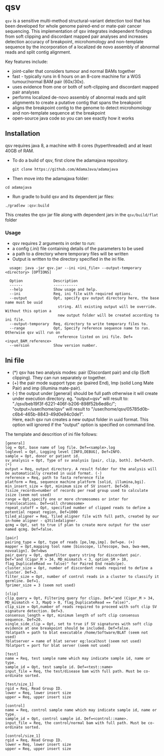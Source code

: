 # qsv

`qsv` is a sensitive multi-method structural-variant detection tool that 
has been developed for whole genome paired-end or mate-pair cancer
sequencing.
This implementation of qsv integrates independent findings from soft clipping
and discordant mapped pair analyses and increases detection accuracy of
breakpoint, microhomology and non-template sequence by the incorporation
of a localized de novo assembly of abnormal reads and split contig alignment.

Key features include:

* joint-caller that considers tumour and normal BAMs together
* fast - typically runs in 6 hours on an 8-core machine for a WGS tumour/normal BAM pair (60x/30x).
* uses evidence from one or both of soft-clipping and discordant mapped pair analyses
* performs localized de-novo assembly of abnormal reads and split alignments to create a putative contig that spans the breakpoint
* aligns the breakpoint contig to the genome to detect microhomology and non-template sequence at the breakpoint
* open-source java code so you can see exactly how it works

## Installation

qsv requires java 8, a machine with 8 cores (hyperthreaded) and at least 40GB of RAM.

* To do a build of qsv, first clone the adamajava repository.
  ~~~~{.text}
  git clone https://github.com/AdamaJava/adamajava
  ~~~~

*  Then move into the adamajava folder:
  ~~~~{.text}
  cd adamajava
  ~~~~

*  Run gradle to build qsv and its dependent jar files:
  ~~~~{.text}
  ./gradlew :qsv:build
  ~~~~
  This creates the qsv jar file along with dependent jars in the `qsv/build/flat` folder

### Usage

 * qsv requires 2 arguments in order to run:
  * a config (.ini) file containing details of the parameters to be used
  * a path to a directory where temporary files will be written
 * Output is written to the directory specified in the ini file.

~~~~{.text}
  usage: java -jar qsv.jar --ini <ini_file> --output-temporary <directory> [OPTIONS]

  Option              Description
  ------              -----------
  --help              Show usage and help.
  --ini               Req, ini file with required options.
  --output            Opt, specify qsv output directory here, the base name must be uuid
                        string. All existing output will be override.  Without this option a
                        new output folder will be created according to ini file.
  --output-temporary  Req, directory to write temporary files to.
  --range             Opt, Specify reference sequence name to run. Otherwise qsv will run on
                        reference listed on ini file. Def=<input_BAM_reference>
  --version           Show version number.
~~~~

## Ini file

* (*) qsv has two analysis modes: pair (Discordant pair)  and clip (Soft clipping). They can run separately or together. 
* (+) the pair mode support type: pe (paired End), lmp (solid Long Mate Pair) and imp (illumina mate-pair).
* (-) the output under [general] should be full path otherwise it will create under execution directory. eg. 
 	"output=qsv" will result to: "./qsv/beb19f3f-6221-406f-b206-898f52b6ed8c/"; <br />
	"output=/user/home/qsv" will result to "/user/home/qsv/05785d0b-c6b4-465b-8843-49d0e94c0de1". <br />
	Here, each qsv run creates a new output folder in uuid format. This option will ignored if the "output" option is specified on command line. 

The template and descrition of ini file follows:

~~~~{.text}
[general]
log = Opt, base name of log file. Def=<sample>.log
loglevel = Opt, Logging level [INFO,DEBUG], Def=INFO.
sample = Opt, donor or patient id.
sv_analysis = Opt, Type of sv analysis [pair, clip, both]. Def=both. (*)
output = Req, output directory. A result folder for the analysis will be automatically created in uuid format. (-) 
reference = Req, path to fasta reference file
platform = Req, sequence machine platform [solid, illumina,bgi].
min_insert_size = Opt, minimum size of SV insert. Def=50.
?isize_records=number of records per read group used to calculate isize (seem not used)
range = Opt,specify one or more chromosomes or inter for translocations. Def=<all chromosome>
repeat_cutoff = Opt, specified number of clipped reads to define a potential repeat region, Def=1000
tiled_aligner = Req, Tiled aligner file with full path, created by our in-home aligner - q3tiledaligner.  
qcmg = Opt, set to true if plan to create more output for the user named qcmg. Def=false. 

[pair]
pairing_type = Opt, type of reads [pe,lmp,imp]. Def=pe. (+)
mapper = Opt,mapping tool name [bioscope, lifescope, bwa, bwa-mem, novoalign]. Def=bws
pair_query = Opt, qbamfilter query string for discordant pair. Def="and (Cigar_M > 34, MD_mismatch < 3, option_SM > 10, flag_DuplicateRead == false)" for Paired End reads(pe).
cluster_size = Opt, number of discordant reads required to define a cluster. Def=3.
filter_size = Opt, number of control reads in a cluster to classify it germline. Def=1.
?primer_size = 3 (seem not used) 

[clip]
clip_query = Opt, Filtering query for clips. Def="and (Cigar_M > 34, MD_mismatch < 3, MapQ > 0, flag_DuplicateRead == false)".
clip_size = Opt,number of reads required to proceed with soft clip SV signature detection. Def=3.
consensus_length = Opt, minimum length of soft clip consensus sequence. Def=20.
single_side_clip = Opt, set to true if SV signatures with soft clip evidence at one breakpoint should be included. Def=false.
?blatpath = path to blat executable /home/Software/BLAT (seem not used)
?blatserver = name of blat server eg:localhost (seem not used)
?blatport = port for blat server (seem not used)

[test]
name = Req, test sample name which may indicate sample id, name or type.  
sample_id = Opt, test sample id. Def=<test::name>
input_file = Req, the test/disease bam with full path. Must be co-ordinate sorted.

[test/size_1]
rgid = Req, Read Group ID.
lower = Req, lower insert size
upper = Req, upper insert size

[control]
name = Req, control sample name which may indicate sample id, name or type.  
sample_id = Opt, control sample id. Def=<control::name>.
input_file = Req, the control/normal bam with full path. Must be co-ordinate sorted.

[control/size_1]
rgid = Req, Read Group ID.
lower = Req, lower insert size
upper = Req, upper insert size
~~~~

